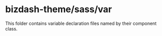 # bizdash-theme/sass/var

This folder contains variable declaration files named by their component class.
